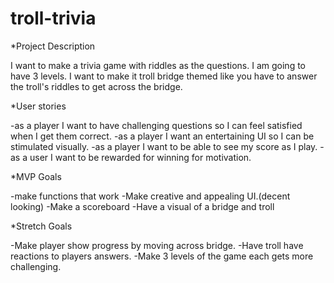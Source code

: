 # troll-trivia

\*Project Description

I want to make a trivia game with riddles as the questions. I am going to have 3 levels. I want to make it troll bridge themed like you have to answer the troll's riddles to get across the bridge.

\*User stories

-as a player I want to have challenging questions so I can feel satisfied when I get them correct.
-as a player I want an entertaining UI so I can be stimulated visually.
-as a player I want to be able to see my score as I play.
-as a user I want to be rewarded for winning for motivation.

\*MVP Goals

-make functions that work
-Make creative and appealing UI.(decent looking)
-Make a scoreboard
-Have a visual of a bridge and troll

\*Stretch Goals

-Make player show progress by moving across bridge.
-Have troll have reactions to players answers.
-Make 3 levels of the game each gets more challenging.

